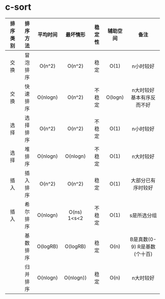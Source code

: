 # c-sort

| 排序类别 | 排序方法 | 平均时间 | 最坏情形 | 稳定性 | 辅助空间 | 备注 |
| :------: | :------: | :------: | :------: | :-----:| :------: | :--: |
| 交换 | 冒泡排序 | O(n^2) | O(n^2) | 稳定| O(1) | n小时较好 |
| 交换 | 快速排序 | O(nlogn) | O(n^2) | 不稳定| O(logn) | n大时较好 基本有序反而不好 |
| 选择 | 选择排序 | O(n^2) | O(n^2) | 不稳定| O(1) | n小时较好 |
| 选择 | 堆排序 | O(nlogn) | O(nlogn) | 不稳定| O(1) | n大时较好 |
| 插入 | 插入排序 | O(n^2) | O(n^2) | 稳定| O(1) | 大部分已有序时较好 |
| 插入 | 希尔排序 | O(nlogn) | O(ns) 1<s<2 | 不稳定| O(1) | s是所选分组 |
| | 基数排序 | O(logRB) | O(logRB) | 稳定| O(n) | B是真数(0-9) R是基数(个十百) |
| | 归并排序 | O(nlogn) | O(nlogn)) | 稳定| O(n) | n大时较好 |
